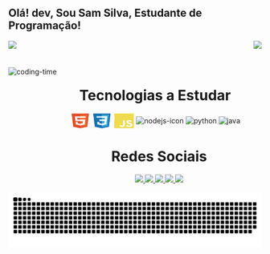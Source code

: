 ## Olá! dev, Sou Sam Silva, Estudante de Programação!

<div>
  
  <img  height="180em" src="https://github-readme-stats.vercel.app/api?username=LuigiGF&show_icons=true&theme=great-gatsby&include_all_commits=true&count_private=true"/>
  <img align="right" height="180em" src="https://github-readme-stats.vercel.app/api/top-langs/?username=LuigiGF&layout=compact&langs_count=16&theme=great-gatsby"/>
</div>
<br>

<div  align="center"> 
  <div style="display: inline_block"><br>
    <img align="left" height="250" alt="coding-time" src="code.gif">
    <h1 align="center">Tecnologias a Estudar </h1>
    <img align="center" height="30" width="40" alt="html-icon" src="https://raw.githubusercontent.com/devicons/devicon/master/icons/html5/html5-original.svg">
    <img align="center" height="30" width="40" alt="css-icon" src="https://raw.githubusercontent.com/devicons/devicon/master/icons/css3/css3-original.svg">
    <img align="center" height="30" width="40" alt="js-icon"  src="https://raw.githubusercontent.com/devicons/devicon/master/icons/javascript/javascript-plain.svg">
    <img align="center" height="35" width="45" alt="nodejs-icon" src="https://img.icons8.com/?size=100&id=hsPbhkOH4FMe&format=png&color=FAB005">
    <img align="center" height="35" width="45" alt="python" src="https://img.icons8.com/?size=100&id=hGdCwhSHUe6L&format=png&color=FAB005">
    <img align="center" height="35" width="45" alt="java" src="https://img.icons8.com/?size=100&id=5OD485koNIrb&format=png&color=FAB005">
   </div>
    
  
  <h1 align="center">Redes Sociais</h1>
    <a href = "mailto: samsilva64bit@gmail.com">
      <img width="35" src="https://img.icons8.com/?size=100&id=6QtoKjRma1Cq&format=png&color=FAB005">
    </a>
    <a href = "https://wa.me/+245956817901">
      <img width="35" src="https://img.icons8.com/?size=100&id=108636&format=png&color=FAB005">
    </a>
    <a href = "https://www.youtube.com/@SamSilva-d5g">
      <img width="35" src="https://img.icons8.com/?size=100&id=115371&format=png&color=FAB005">
    </a>
    <a href = "https://www.instagram.com/devparadev/">
      <img width="35" src="https://img.icons8.com/?size=100&id=hFoVFpm6gl9A&format=png&color=FAB005">
    </a>
    <a href = "https://tiktok.com">
      <img width="35" src="https://img.icons8.com/?size=100&id=GN6LgEfShU2b&format=png&color=FAB005">
    </a>
</div>
  
![Snake animation](https://raw.githubusercontent.com/Platane/snk/output/github-contribution-grid-snake.svg)



